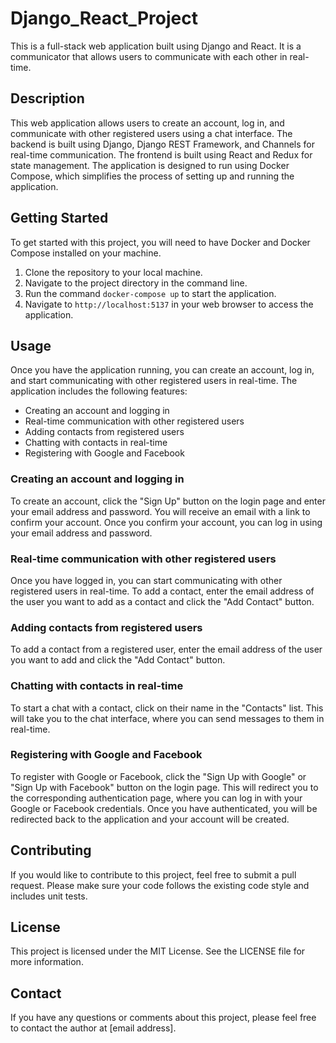 # Django_React_Project

This is a full-stack web application built using Django and React. It is a communicator that allows users to communicate with each other in real-time.

## Description

This web application allows users to create an account, log in, and communicate with other registered users using a chat interface. The backend is built using Django, Django REST Framework, and Channels for real-time communication. The frontend is built using React and Redux for state management. The application is designed to run using Docker Compose, which simplifies the process of setting up and running the application.

## Getting Started

To get started with this project, you will need to have Docker and Docker Compose installed on your machine.

1. Clone the repository to your local machine.
2. Navigate to the project directory in the command line.
3. Run the command `docker-compose up` to start the application.
4. Navigate to `http://localhost:5137` in your web browser to access the application.

## Usage

Once you have the application running, you can create an account, log in, and start communicating with other registered users in real-time. The application includes the following features:

- Creating an account and logging in
- Real-time communication with other registered users
- Adding contacts from registered users
- Chatting with contacts in real-time
- Registering with Google and Facebook

### Creating an account and logging in

To create an account, click the "Sign Up" button on the login page and enter your email address and password. You will receive an email with a link to confirm your account. Once you confirm your account, you can log in using your email address and password.

### Real-time communication with other registered users

Once you have logged in, you can start communicating with other registered users in real-time. To add a contact, enter the email address of the user you want to add as a contact and click the "Add Contact" button.

### Adding contacts from registered users

To add a contact from a registered user, enter the email address of the user you want to add and click the "Add Contact" button. 

### Chatting with contacts in real-time

To start a chat with a contact, click on their name in the "Contacts" list. This will take you to the chat interface, where you can send messages to them in real-time.

### Registering with Google and Facebook

To register with Google or Facebook, click the "Sign Up with Google" or "Sign Up with Facebook" button on the login page. This will redirect you to the corresponding authentication page, where you can log in with your Google or Facebook credentials. Once you have authenticated, you will be redirected back to the application and your account will be created.

## Contributing

If you would like to contribute to this project, feel free to submit a pull request. Please make sure your code follows the existing code style and includes unit tests.

## License

This project is licensed under the MIT License. See the LICENSE file for more information.

## Contact

If you have any questions or comments about this project, please feel free to contact the author at [email address].
